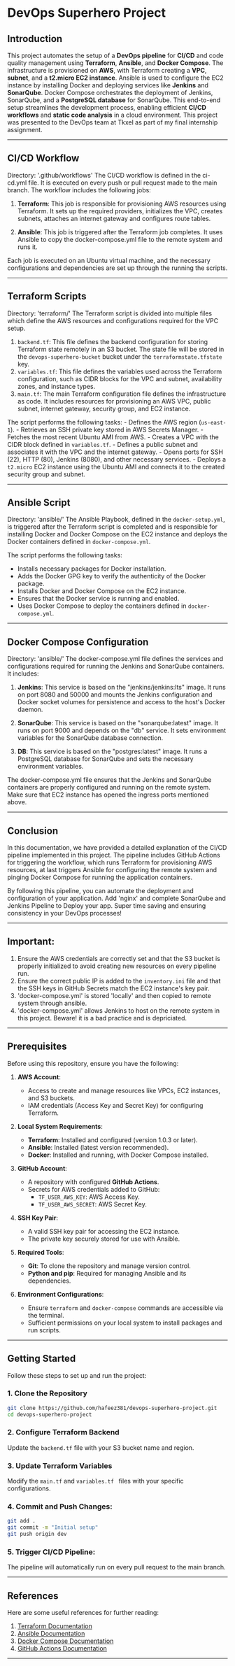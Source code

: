 # DevOps Superhero Project

## **Introduction**

This project automates the setup of a **DevOps pipeline** for **CI/CD** and code quality management using **Terraform**, **Ansible**, and **Docker Compose**. The infrastructure is provisioned on **AWS**, with Terraform creating a **VPC**, **subnet**, and a **t2.micro EC2 instance**. Ansible is used to configure the EC2 instance by installing Docker and deploying services like **Jenkins** and **SonarQube**. Docker Compose orchestrates the deployment of Jenkins, SonarQube, and a **PostgreSQL database** for SonarQube. This end-to-end setup streamlines the development process, enabling efficient **CI/CD workflows** and **static code analysis** in a cloud environment. This project was presented to the DevOps team at Tkxel as part of my final internship assignment.

---------------------------------------------------------------------

## CI/CD Workflow

Directory: '.github/workflows'
The CI/CD workflow is defined in the ci-cd.yml file. It is executed on every push or pull request made to the main branch. The workflow includes the following jobs:

1. **Terraform**: This job is responsible for provisioning AWS resources using Terraform. It sets up the required providers, initializes the VPC, creates subnets, attaches an internet gateway and configures route tables.

2. **Ansible**: This job is triggered after the Terraform job completes. It uses Ansible to copy the docker-compose.yml file to the remote system and runs it.

Each job is executed on an Ubuntu virtual machine, and the necessary configurations and dependencies are set up through the running the scripts.

---------------------------------------------------------------------

## Terraform Scripts

Directory: 'terraform/'
The Terraform script is divided into multiple files which define the AWS resources and configurations required for the VPC setup.

1. `backend.tf`: This file defines the backend configuration for storing Terraform state remotely in an S3 bucket. The state file will be stored in the `devops-superhero-bucket` bucket under the `terraformstate.tfstate` key.
2. `variables.tf`: This file defines the variables used across the Terraform configuration, such as CIDR blocks for the VPC and subnet, availability zones, and instance types.
3. `main.tf`: The main Terraform configuration file defines the infrastructure as code. It includes resources for provisioning an AWS VPC, public subnet, internet gateway, security group, and EC2 instance.

  The script performs the following tasks:
    - Defines the AWS region (`us-east-1`).
    - Retrieves an SSH private key stored in AWS Secrets Manager.
    - Fetches the most recent Ubuntu AMI from AWS.
    - Creates a VPC with the CIDR block defined in `variables.tf`.
    - Defines a public subnet and associates it with the VPC and the internet gateway.
    - Opens ports for SSH (22), HTTP (80), Jenkins (8080), and other necessary services.
    - Deploys a `t2.micro` EC2 instance using the Ubuntu AMI and connects it to the created security group and subnet.

---------------------------------------------------------------------

## Ansible Script

Directory: 'ansible/'
The Ansible Playbook, defined in the `docker-setup.yml`, is triggered after the Terraform script is completed and is responsible for installing Docker and Docker Compose on the EC2 instance and deploys the Docker containers defined in `docker-compose.yml`.

The script performs the following tasks:
  - Installs necessary packages for Docker installation.
  - Adds the Docker GPG key to verify the authenticity of the Docker package.
  - Installs Docker and Docker Compose on the EC2 instance.
  - Ensures that the Docker service is running and enabled.
  - Uses Docker Compose to deploy the containers defined in `docker-compose.yml`.

---------------------------------------------------------------------

## Docker Compose Configuration

Directory: 'ansible/'
The docker-compose.yml file defines the services and configurations required for running the Jenkins and SonarQube containers. It includes:

1. **Jenkins**: This service is based on the "jenkins/jenkins:lts" image. It runs on port 8080 and 50000 and mounts the Jenkins configuration and Docker socket volumes for persistence and access to the host's Docker daemon.

2. **SonarQube**: This service is based on the "sonarqube:latest" image. It runs on port 9000 and depends on the "db" service. It sets environment variables for the SonarQube database connection.

3. **DB**: This service is based on the "postgres:latest" image. It runs a PostgreSQL database for SonarQube and sets the necessary environment variables.

The docker-compose.yml file ensures that the Jenkins and SonarQube containers are properly configured and running on the remote system. Make sure that EC2 instance has opened the ingress ports mentioned above.

---------------------------------------------------------------------

## Conclusion

In this documentation, we have provided a detailed explanation of the CI/CD pipeline implemented in this project. The pipeline includes GitHub Actions for triggering the workflow, which runs Terraform for provisioning AWS resources, at last triggers Ansible for configuring the remote system and pinging Docker Compose for running the application containers.

By following this pipeline, you can automate the deployment and configuration of your application. Add 'nginx' and complete SonarQube and Jenkins Pipeline to Deploy your app. Super time saving and ensuring consistency in your DevOps processes!

---------------------------------------------------------------------

## Important:

1. Ensure the AWS credentials are correctly set and that the S3 bucket is properly initialized to avoid creating new resources on every pipeline run.
2. Ensure the correct public IP is added to the `inventory.ini` file and that the SSH keys in GitHub Secrets match the EC2 instance's key pair.
4. 'docker-compose.yml' is stored 'locally' and then copied to remote system through ansible.
5. 'docker-compose.yml' allows Jenkins to host on the remote system in this project. Beware! it is a bad practice and is depriciated.

---------------------------------------------------------------------

## **Prerequisites**

Before using this repository, ensure you have the following:

1. **AWS Account**:  
   - Access to create and manage resources like VPCs, EC2 instances, and S3 buckets.  
   - IAM credentials (Access Key and Secret Key) for configuring Terraform.

2. **Local System Requirements**:  
   - **Terraform**: Installed and configured (version 1.0.3 or later).  
   - **Ansible**: Installed (latest version recommended).  
   - **Docker**: Installed and running, with Docker Compose installed.  

3. **GitHub Account**:  
   - A repository with configured **GitHub Actions**.  
   - Secrets for AWS credentials added to GitHub:  
     - `TF_USER_AWS_KEY`: AWS Access Key.  
     - `TF_USER_AWS_SECRET`: AWS Secret Key.  

4. **SSH Key Pair**:  
   - A valid SSH key pair for accessing the EC2 instance.  
   - The private key securely stored for use with Ansible.

5. **Required Tools**:  
   - **Git**: To clone the repository and manage version control.  
   - **Python and pip**: Required for managing Ansible and its dependencies.

6. **Environment Configurations**:  
   - Ensure `terraform` and `docker-compose` commands are accessible via the terminal.  
   - Sufficient permissions on your local system to install packages and run scripts.

---------------------------------------------------------------------

## Getting Started

Follow these steps to set up and run the project:

### 1. Clone the Repository
```bash
git clone https://github.com/hafeez381/devops-superhero-project.git
cd devops-superhero-project
```
### 2. Configure Terraform Backend
Update the `backend.tf` file with your S3 bucket name and region.

### 3. Update Terraform Variables
Modify the `main.tf` and `variables.tf ` files with your specific configurations.

### 4. Commit and Push Changes:
   ```sh
   git add .
   git commit -m "Initial setup"
   git push origin dev
   ```

### 5. Trigger CI/CD Pipeline:
The pipeline will automatically run on every pull request to the main branch.

---------------------------------------------------------------------

## References

Here are some useful references for further reading:

1. [Terraform Documentation](https://www.terraform.io/docs/index.html)
2. [Ansible Documentation](https://docs.ansible.com/)
3. [Docker Compose Documentation](https://docs.docker.com/compose/)
4. [GitHub Actions Documentation](https://docs.github.com/en/actions)

---------------------------------------------------------------------
